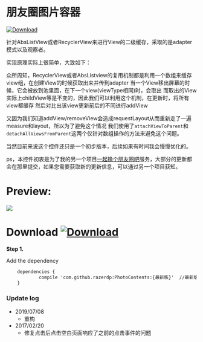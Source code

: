 # 朋友圈图片容器

[ ![Download](https://api.bintray.com/packages/razerdp/maven/PhotoContents/images/download.svg) ](https://bintray.com/razerdp/maven/PhotoContents/_latestVersion)


针对AbsListView或者RecyclerView来进行View的二级缓存，采取的是adapter模式以及观察者。

实现原理实际上很简单，大致如下：

众所周知，RecyclerView或者AbsListview的复用机制都是利用一个数组来缓存view组，在创建View的时候获取出来并传到adapter
当一个View移出屏幕的时候，它会被放到池里面，在下一个view(viewType相同)时，会取出
而取出的View实际上childView等是不变的，因此我们可以利用这个机制，在更新时，将所有view都缓存
然后对比出该view更新前后的不同进行addView

又因为我们知道addView/removeView会造成requestLayout从而重新走了一遍measure和layout，所以为了避免这个情况
我们使用了`attachViewToParent`和`detachAllViewsFromParent`这两个仅针对数组操作的方法来避免这个问题。

当然目前来说这个控件还只是一个初步版本，后续如果有时间我会慢慢优化的。

ps，本控件初衷是为了我的另一个项目[一起撸个朋友圈吧](https://github.com/razerdp/FriendCircle)服务，大部分的更新都会在那里提交，如果您需要获取新的更新信息，可以通过另一个项目获知。


# Preview:
![](https://github.com/razerdp/PhotoContents/blob/master/art/preview.gif)

# Download  [ ![Download](https://api.bintray.com/packages/razerdp/maven/PhotoContents/images/download.svg) ](https://bintray.com/razerdp/maven/PhotoContents/_latestVersion)

**Step 1.**

Add the dependency

```xml
	dependencies {
	        compile 'com.github.razerdp:PhotoContents:{最新版}'  //最新版看上方Jcenter标签
	}
```


### Update log

 - 2019/07/08
    + 重构
 - 2017/02/20
    + 修复点击后点击空白页面响应了之前的点击事件的问题


